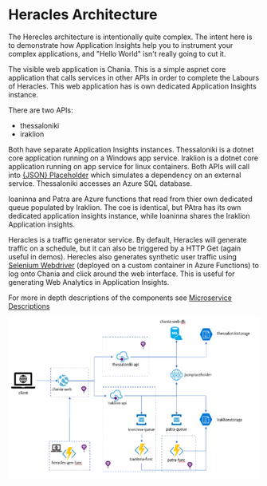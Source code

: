 # Heracles Architecture

The Herecles architecture is intentionally quite complex.  The intent here is to demonstrate how Application Insights help you to instrument your complex applications, and "Hello World" isn't really going to cut it.

The visible web application is Chania. This is a simple aspnet core application that calls services in other APIs in order to complete the Labours of Heracles.  This web application has is own dedicated Application Insights instance.

There are two APIs:
 - thessaloniki
 - iraklion
 
Both have separate Application Insights instances. Thessaloniki is a dotnet core application running on a Windows app service. Iraklion is a dotnet core application running on app service for linux containers. Both APIs will call into [{JSON} Placeholder](https://jsonplaceholder.typicode.com/) which simulates a dependency on an external service.  Thessaloniki accesses an Azure SQL database.

Ioaninna and Patra are Azure functions that read from thier own dedicated queue populated by Iraklion.  The coe is identical, but PAtra has its own dedicated application insights instance, while Ioaninna shares the Iraklion Application insights.

Heracles is a traffic generator service.  By default, Heracles will generate traffic on a schedule, but it can also be triggered by a HTTP Get (again useful in demos).  Herecles also generates synthetic user traffic using [Selenium Webdriver](https://www.selenium.dev/) (deployed on a custom container in Azure Functions) to log onto Chania and click around the web interface.  This is useful for generating Web Analytics in Application Insights.

For more in depth descriptions of the components see [Microservice Descriptions](docs/intro/microservice-descriptions.md)

![diagram of heraacles architecture](../images/heracles-architecture.png)
